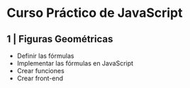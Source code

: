 # Curso Práctico de JavaScript

## 1 | Figuras Geométricas

- Definir las fórmulas
- Implementar las fórmulas en JavaScript
- Crear funciones
- Crear front-end